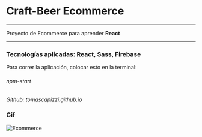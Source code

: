# Craft-Beer Ecommerce
***
Proyecto de Ecommerce para aprender **React**
***
### Tecnologías aplicadas: React, Sass, Firebase

Para correr la aplicación, colocar esto en la terminal:

###### npm-start

*Github: tomascapizzi.github.io*

### Gif

![Ecommerce](C:\Users\User\ecommerce\public\gif\Ecommerce.gif)

